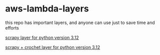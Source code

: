 # aws-lambda-layers
this repo has important layers, and anyone can use just to save time and efforts

[scrapy layer for python version 3.12](https://drive.google.com/file/d/1FKftCVt9UpuWOJMDacAghGDA46nWYYpl/view?usp=sharing)


[scrapy + crochet layer for python version 3.12](https://drive.google.com/file/d/11GMP6OkOulGHTA5_p6qoQIAND2sEU47s/view?usp=sharing)
